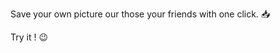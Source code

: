 <div style="@import url('https://fonts.googleapis.com/css2?family=Lato&display=swap')">

Save your own picture our those your friends with one click. 📥 <br />



Try it ! 😉

</div>

